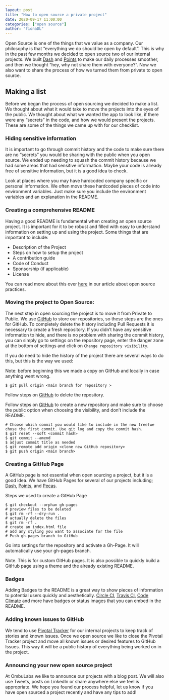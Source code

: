 ```yaml
---
layout: post
title: "How to open source a private project"
date: 2020-09-17 11:00:00
categories: ["open source"]
author: "fionaDL"
---
```


Open Source is one of the things that we value as a company. Our philosophy is that “everything we do should be open by default”. This is why in the past few months we decided to open source two of our internal projects. We built [Dash](https://github.com/fastruby/dash) and [Points](https://github.com/fastruby/points) to make our daily processes smoother, and then we thought “hey, why not share them with everyone?”.
Now we also want to share the process of how we turned them from private to open source.

<!--more-->

## Making a list

Before we began the process of open sourcing we decided to make a list. We thought about what it would take to move the projects into the eyes of the public. We thought about what we wanted the app to look like, if there were any “secrets” in the code, and how we would present the projects. These are some of the things we came up with for our checklist.

### Hiding sensitive information

It is important to go through commit history and the code to make sure there are no “secrets” you would be sharing with the public when you open source. We ended up needing to squash the commit history because we had some areas that had sensitive information. Maybe your code is already free of sensitive information, but it is a good idea to check.

Look at places where you may have hardcoded company specific or personal information. We often move these hardcoded pieces of code into environment variables. Just make sure you include the environment variables and an explanation in the README.

### Creating a comprehensive README

Having a good README is fundamental when creating an open source project. It is important for it to be robust and filled with easy to understand information on setting up and using the project. Some things that are important to include:

- Description of the Project
- Steps on how to setup the project
- A contribution guide
- Code of Conduct
- Sponsorship (if applicable)
- License

You can read more about this over [here](https://www.fastruby.io/blog/open-source/ombulabs-open-source-guidelines.html) in our article about open source practices.

### Moving the project to Open Source:

The next step in open sourcing the project is to move it from Private to Public. We use [GitHub](https://github.com/) to store our repositories, so these steps are the ones for GitHub.
To completely delete the history including Pull Requests it is necessary to create a fresh repository. If you didn’t have any sensitive information to hide, and there is no problem with sharing the commit history, you can simply go to settings on the repository page, enter the danger zone at the bottom of settings and click on `Change repository visibility`.

If you do need to hide the history of the project there are several ways to do this, but this is the way we used:

Note: before beginning this we made a copy on GitHub and locally in case anything went wrong.
```
$ git pull origin <main branch for repository >
```
Follow steps on [GitHub](https://docs.github.com/en/enterprise/2.17/user/github/administering-a-repository/deleting-a-repository) to delete the repository.

Follow steps on [GitHub](https://docs.github.com/en/github/getting-started-with-github/create-a-repo) to create a new repository and make sure to choose the public option when choosing the visibility, and don’t include the README.
```
# Choose which commit you would like to include in the new tree(we chose the first commit. Use git log and copy the commit hash.
$ git reset --soft <commit hash>
$ git commit --amend
$ adjust commit title as needed
$ git remote add origin <clone new GitHub repository>
$ git push origin <main branch>
```

### Creating a GitHub Page
A GitHub page is not essential when open sourcing a project, but it is a good idea. We have GitHub Pages for several of our projects including; [Dash](https://fastruby.github.io/dash/), [Points](https://fastruby.github.io/points/), and [Pecas](https://fastruby.github.io/pecas/).

Steps we used to create a GitHub Page
```
$ git checkout --orphan gh-pages
# preview files to be deleted
$ git rm -rf --dry-run .
# actually delete the files
$ git rm -rf .
# create an index.html file
# add any styling you want to associate for the file
# Push gh-pages branch to GitHub
```
Go into settings for the repository and activate a Gh-Page. It will automatically use your gh-pages branch.

Note. This is for custom GitHub pages. It is also possible to quickly build a GitHub page using a theme and the already existing README.

### Badges
Adding Badges to the README is a great way to show pieces of information to potential users quickly and aesthetically. [Circle CI](https://circleci.com/docs/2.0/status-badges/), [Travis CI](https://docs.travis-ci.com/user/status-images/), [Code Climate](https://codeclimate.com/github/codeclimate/codeclimate/badges/) and more have badges or status images that you can embed in the README.

### Adding known issues to GitHub

We tend to use [Pivotal Tracker](https://www.pivotaltracker.com/) for our internal projects to keep track of stories and known issues. Once we open source we like to close the Pivotal Tracker project and move all known issues or desired features to GitHub Issues. This way it will be a public history of everything being worked on in the project.

### Announcing your new open source project
At OmbuLabs we like to announce our projects with a blog post. We will also use Tweets, posts on LinkedIn or share anywhere else we feel is appropriate.
We hope you found our process helpful, let us know if you have open sourced a project recently and have any tips to add!
